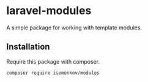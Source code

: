 # laravel-modules

A simple package for working with template modules.

## Installation

Require this package with composer.

```composer
composer require isemenkov/modules
```